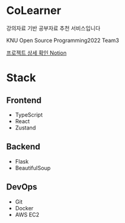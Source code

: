# CoLearner
강의자료 기반 공부자료 추천 서비스입니다

KNU Open Source Programming2022 Team3 

[프로젝트 상세 확인 Notion](https://www.notion.so/CoLearner-095eac63c2884f44baeade45b6b6820d) 

# Stack
## Frontend
- TypeScript
- React
- Zustand

## Backend
- Flask
- BeautifulSoup

## DevOps
- Git
- Docker
- AWS EC2
